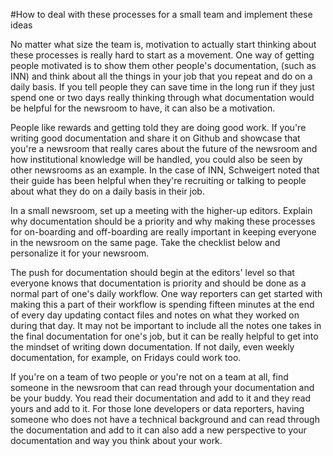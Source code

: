 #How to deal with these processes for a small team and implement these ideas

No matter what size the team is, motivation to actually start thinking about these processes is really hard to start as a movement. One way of getting people motivated is to show them other people's documentation, (such as INN) and think about all the things in your job that you repeat and do on a daily basis. If you tell people they can save time in the long run if they just spend one or two days really thinking through what documentation would be helpful for the newsroom to have, it can also be a motivation. 

People like rewards and getting told they are doing good work. If you're writing good documentation and share it on Github and showcase that you're a newsroom that really cares about the future of the newsroom and how institutional knowledge will be handled, you could also be seen by other newsrooms as an example. In the case of INN, Schweigert noted that their guide has been helpful when they're recruiting or talking to people about what they do on a daily basis in their job. 

In a small newsroom, set up a meeting with the higher-up editors. Explain why documentation should be a priority and why making these processes for on-boarding and off-boarding are really important in keeping everyone in the newsroom on the same page. Take the checklist below and personalize it for your newsroom. 

The push for documentation should begin at the editors' level so that everyone knows that documentation is priority and should be done as a normal part of one's daily workflow. One way reporters can get started with making this a part of their workflow is spending fifteen minutes at the end of every day updating contact files and notes on what they worked on during that day. It may not be important to include all the notes one takes in the final documentation for one's job, but it can be really helpful to get into the mindset of writing down documentation. If not daily, even weekly documentation, for example, on Fridays could work too. 

If you're on a team of two people or you're not on a team at all, find someone in the newsroom that can read through your documentation and be your buddy. You read their documentation and add to it and they read yours and add to it. For those lone developers or data reporters, having someone who does not have a technical background and can read through the documentation and add to it can also add a new perspective to your documentation and way you think about your work. 